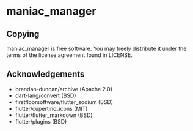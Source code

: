 # maniac_manager

## Copying
maniac_manager is free software. You may freely distribute it under the terms of the license agreement found in LICENSE.

## Acknowledgements
* brendan-duncan/archive (Apache 2.0)
* dart-lang/convert (BSD)
* firstfloorsoftware/flutter_sodium (BSD)
* flutter/cupertino_icons (MIT)
* flutter/flutter_markdown (BSD)
* flutter/plugins (BSD)
